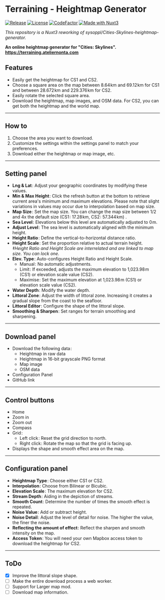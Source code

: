 # Terraining - Heightmap Generator

[![Release](https://img.shields.io/github/v/release/nonta1234/terraining-heightmap-generator)](https://github.com/nonta1234/terraining-heightmap-generator/releases)
[![License](https://img.shields.io/github/license/nonta1234/terraining-heightmap-generator)](./LICENSE)
[![CodeFactor](https://www.codefactor.io/repository/github/nonta1234/terraining-heightmap-generator/badge)](https://www.codefactor.io/repository/github/nonta1234/terraining-heightmap-generator)
[![Made with Nuxt3](https://img.shields.io/badge/Nuxt_3-%2318181B?logo=nuxt.js)](https://nuxt.com)

*This repository is a Nuxt3 reworking of sysoppl/Cities-Skylines-heightmap-generator.*

**An online heightmap generator for "Cities: Skylines".**  
**https://terraining.ateliernonta.com**

## Features

- Easily get the heightmap for CS1 and CS2.
- Choose a square area on the map between 8.64&#8202;km and 69.12&#8202;km for CS1 and between 28.672&#8202;km and 229.376&#8202;km for CS2.
- Easily rotate the selected square area.
- Download the heightmap, map images, and OSM data. For CS2, you can get both the heightmap and the world map.

---

## How to

1. Choose the area you want to download.
1. Customize the settings within the settings panel to match your preferences.
1. Download either the heightmap or map image, etc.

---

## Setting panel

- **Lng & Lat**&#8202;: Adjust your geographic coordinates by modifying these values.
- **Min & Max Height**&#8202;: Click the refresh button at the bottom to retrieve current area's minimum and maximum elevations. Please note that slight variations in values may occur due to interpolation based on map size.
- **Map Size**&#8202;: Set the map size. You can change the map size between 1/2 and 4x the default size (CS1&#8202;: 17.28&#8202;km, CS2&#8202;: 57.344&#8202;km) .
- **Sea Level**&#8202;: Elevations below this level are automatically adjusted to 0&#8202;m.
- **Adjust Level**&#8202;: The sea level is automatically aligned with the minimum height.
- **Height Ratio**&#8202;: Define the vertical-to-horizontal distance ratio.
- **Height Scale**&#8202;: Set the proportion relative to actual terrain height.  
*‡Height Ratio and Height Scale are interrelated and are linked to map size. You can lock one.*
- **Elev. Type**&#8202;: Auto-configures Height Ratio and Height Scale.
  * Manual&#8202;: No automatic adjustments.
  * Limit&#8202;: If exceeded, adjusts the maximum elevation to 1,023.98&#8202;m (CS1) or elevation scale value (CS2). 
  * Maximise&#8202;: Set the maximum elevation at 1,023.98&#8202;m (CS1) or elevation scale value (CS2).
- **Water Depth**&#8202;: Modify the water depth.
- **Littoral Zone**&#8202;: Adjust the width of littoral zone. Increasing it creates a gradual slope from the coast to the seafloor.
- **Littoral Editor**&#8202;: Configure the shape of the littoral slope.
- **Smoothing & Sharpen**&#8202;: Set ranges for terrain smoothing and sharpening.

---

## Download panel

- Download the following data&#8202;:
  * Heightmap in raw data
  * Heightmap in 16-bit grayscale PNG format
  * Map image
  * OSM data
- Configuration Panel
- GitHub link

---

## Control buttons

- Home
- Zoom in
- Zoom out
- Compass
- Grid&#8202;:
  * Left click&#8202;: Reset the grid direction to north.
  * Right click&#8202;: Rotate the map so that the grid is facing up.
- Displays the shape and smooth effect area on the map.

---

## Configuration panel

- **Heightmap Type**&#8202;: Choose either CS1 or CS2.
- **Interpolation**&#8202;: Choose from Bilinear or Bicubic.
- **Elevation Scale**&#8202;: The maximum elevation for CS2.
- **Stream Depth**&#8202;: Aiding in the depiction of streams.
- **Smooth Count**&#8202;: Determine the number of times the smooth effect is repeated.
- **Noise Value**&#8202;: Add or subtract height.
- **Noise Detail**&#8202;: Adjust the level of detail for noise. The higher the value, the finer the noise.
- **Reflecting the amount of effect**&#8202;: Reflect the sharpen and smooth intensity on the map.
- **Access Token**&#8202;: You will need your own Mapbox access token to download the heightmap for CS2.

---

## ToDo

- [x] Improve the littoral slope shape.
- [ ] Make the entire download process a web worker.
- [ ] Support for Larger map mod.
- [ ] Download map information.